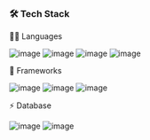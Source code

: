

### 🛠  Tech Stack
 👩‍💻 Languages
 
 ![image](https://user-images.githubusercontent.com/71998081/127787517-b90ba0fd-1d77-4c34-b2ca-627d4830b3c6.png)  ![image](https://user-images.githubusercontent.com/71998081/127787525-eb265fda-8ea9-4cbc-ba34-d762ddedcade.png) ![image](https://user-images.githubusercontent.com/71998081/127787531-c80139c1-d01a-4cf3-aa86-a5f838aae1b6.png) ![image](https://user-images.githubusercontent.com/71998081/127787535-c9dfaefe-2fc6-485e-95ad-3d6694647f07.png) 

 
 🚀 Frameworks

![image](https://user-images.githubusercontent.com/71998081/127787561-3d2caf40-bca8-48c5-af2a-6e96a4cf17ca.png) ![image](https://user-images.githubusercontent.com/71998081/127787569-7eb7db91-488a-4627-912e-5fec42b6f71a.png)  ![image](https://user-images.githubusercontent.com/71998081/127787574-22aaf0cf-b740-4179-8351-8891ac2c0b07.png) 

⚡ Database

![image](https://user-images.githubusercontent.com/71998081/127787580-917ea843-c57b-4f97-85b2-c83f2b716371.png) ![image](https://user-images.githubusercontent.com/71998081/127787585-89acde83-0ed9-4787-96a6-d6567abd83c1.png)






<!---
2hundred2ne2/2hundred2ne2 is a ✨ special ✨ repository because its `README.md` (this file) appears on your GitHub profile.
You can click the Preview link to take a look at your changes.
--->
